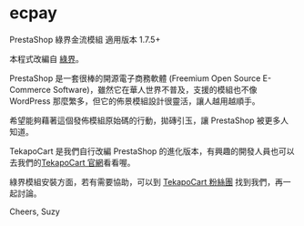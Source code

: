 # ecpay
PrestaShop 綠界金流模組 適用版本 1.7.5+ 

本程式改編自 [綠界](https://github.com/ECPay/PrestaShop_PHP/releases)。

PrestaShop 是一套很棒的開源電子商務軟體 (Freemium Open Source E-Commerce Software)，雖然它在華人世界不普及，支援的模組也不像 WordPress 那麼繁多，但它的佈景模組設計很靈活，讓人越用越順手。

希望能夠藉著這個發佈模組原始碼的行動，拋磚引玉，讓 PrestaShop 被更多人知道。

TekapoCart 是我們自行改編 PrestaShop 的進化版本，有興趣的開發人員也可以去我們的[TekapoCart 官網](https://www.tekapo.io)看看喔。

綠界模組安裝方面，若有需要協助，可以到 [TekapoCart 粉絲團](https://www.facebook.com/TekapoCart/) 找到我們，再一起討論。

Cheers,
Suzy
